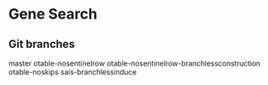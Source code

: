 # Gene Search

## Git branches

master
otable-nosentinelrow
otable-nosentinelrow-branchlessconstruction
otable-noskips
sais-branchlessinduce
